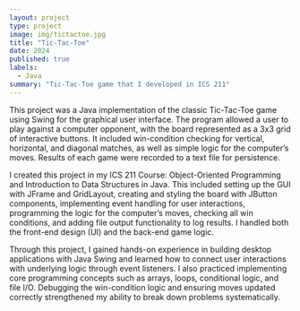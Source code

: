```yaml
---
layout: project
type: project
image: img/tictactoe.jpg
title: "Tic-Tac-Toe"
date: 2024
published: true
labels:
  - Java
summary: "Tic-Tac-Toe game that I developed in ICS 211"
---
```

This project was a Java implementation of the classic Tic-Tac-Toe game using Swing for the graphical user interface. The program allowed a user to play against a computer opponent, with the board represented as a 3x3 grid of interactive buttons. It included win-condition checking for vertical, horizontal, and diagonal matches, as well as simple logic for the computer’s moves. Results of each game were recorded to a text file for persistence.

I created this project in my ICS 211 Course: Object-Oriented Programming and Introduction to Data Structures in Java. This included setting up the GUI with JFrame and GridLayout, creating and styling the board with JButton components, implementing event handling for user interactions, programming the logic for the computer’s moves, checking all win conditions, and adding file output functionality to log results. I handled both the front-end design (UI) and the back-end game logic.

Through this project, I gained hands-on experience in building desktop applications with Java Swing and learned how to connect user interactions with underlying logic through event listeners. I also practiced implementing core programming concepts such as arrays, loops, conditional logic, and file I/O. Debugging the win-condition logic and ensuring moves updated correctly strengthened my ability to break down problems systematically.
